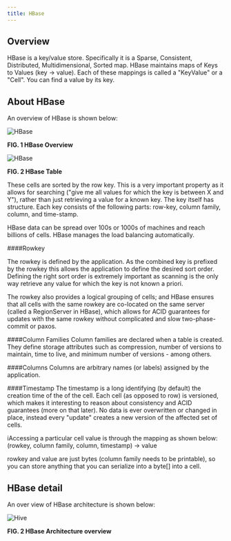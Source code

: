 ```yaml
---
title: HBase
---
```


Overview
--------
HBase is a key/value store. Specifically it is a Sparse, Consistent, Distributed, Multidimensional, Sorted map.
HBase maintains maps of Keys to Values (key -> value). Each of these mappings is called a "KeyValue" or a "Cell". You can find a value by its key.


About HBase
----------

An overview of HBase is shown below:

![HBase](/images/hbase2.jpeg)

**FIG. 1 HBase Overview**


![HBase](/images/hbase3.jpeg)

**FIG. 2 HBase Table**


These cells are sorted by the row key. This is a very important property as it allows for searching ("give me all values for which the key is between X and Y"), rather than just retrieving a value for a known key.
The key itself has structure. Each key consists of the following parts:
row-key, column family, column, and time-stamp.



HBase data can be spread over 100s or 1000s of machines and reach billions of cells. HBase manages the load balancing automatically.

####Rowkey

The rowkey is defined by the application. As the combined key is prefixed by the rowkey this allows the application to define the desired sort order. Defining the right sort order is extremely important as scanning is the only way retrieve any value for which the key is not known a priori.

The rowkey also provides a logical grouping of cells; and HBase ensures that all cells with the same rowkey are co-located on the same server (called a RegionServer in HBase), which allows for ACID guarantees for updates with the same rowkey without complicated and slow two-phase-commit or paxos.

####Column Families
Column families are declared when a table is created. They define storage attributes such as compression, number of versions to maintain, time to live, and minimum number of versions - among others.

####Columns
Columns are arbitrary names (or labels) assigned by the application.

####Timestamp
The timestamp is a long identifying (by default) the creation time of the of the cell. Each cell (as opposed to row) is versioned, which makes it interesting to reason about consistency and ACID guarantees (more on that later). No data is ever overwritten or changed in place, instead every "update" creates a new version of the affected set of cells.


iAccessing a particular cell value is through the mapping as shown below:
(rowkey, column family, column, timestamp) -> value

rowkey and value are just bytes (column family needs to be printable), so you can store anything that you can serialize into a byte[] into a cell.

HBase detail
-----------
An over view of HBase architecture is shown below:

![Hive](/images/hbase1.png)

**FIG. 2 HBase Architecture overview**

